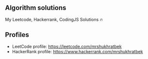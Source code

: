 ## Algorithm solutions
My Leetcode, Hackerrank, CodingJS Solutions 🔥

## Profiles
- LeetCode profile: https://leetcode.com/mrshukhratbek
- HackerRank profile: https://www.hackerrank.com/mrshukhratbek
